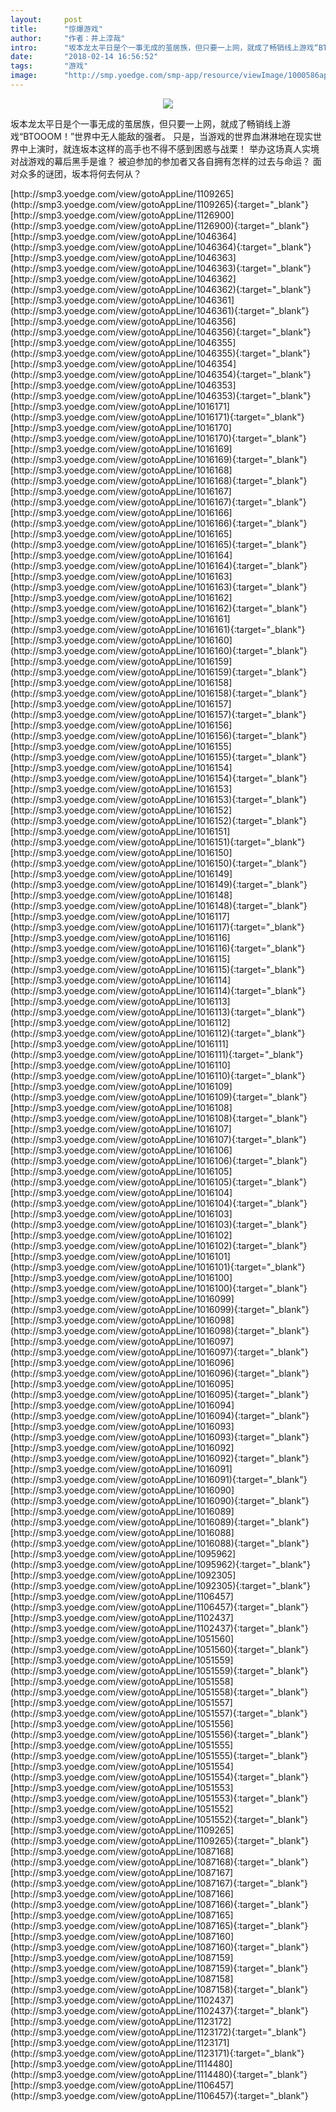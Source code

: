 ```yaml
---
layout:     post
title:      "惊爆游戏"
author:     "作者：井上淳哉"
intro:      "坂本龙太平日是个一事无成的茧居族，但只要一上网，就成了畅销线上游戏“BTOOOM！”世界中无人能敌的强者。 只是，当游戏的世界血淋淋地在现实世界中上演时，就连坂本这样的高手也不得不感到困惑与战栗！ 举办这场真人实境对战游戏的幕后黑手是谁？ 被迫参加的参加者又各自拥有怎样的过去与命运？ 面对众多的谜团，坂本将何去何从？"
date:       "2018-02-14 16:56:52"
tags:       "游戏"
image:      "http://smp.yoedge.com/smp-app/resource/viewImage/1000586appline.png"
---
```

<div style="text-align: center">
<p><img src="http://smp.yoedge.com/smp-app/resource/viewImage/1000586appline.png"/></p>
</div>
<p class="post-meta">
<span>坂本龙太平日是个一事无成的茧居族，但只要一上网，就成了畅销线上游戏“BTOOOM！”世界中无人能敌的强者。 只是，当游戏的世界血淋淋地在现实世界中上演时，就连坂本这样的高手也不得不感到困惑与战栗！ 举办这场真人实境对战游戏的幕后黑手是谁？ 被迫参加的参加者又各自拥有怎样的过去与命运？ 面对众多的谜团，坂本将何去何从？</span>
</p>
[http://smp3.yoedge.com/view/gotoAppLine/1109265](http://smp3.yoedge.com/view/gotoAppLine/1109265){:target="_blank"}
[http://smp3.yoedge.com/view/gotoAppLine/1126900](http://smp3.yoedge.com/view/gotoAppLine/1126900){:target="_blank"}
[http://smp3.yoedge.com/view/gotoAppLine/1046364](http://smp3.yoedge.com/view/gotoAppLine/1046364){:target="_blank"}
[http://smp3.yoedge.com/view/gotoAppLine/1046363](http://smp3.yoedge.com/view/gotoAppLine/1046363){:target="_blank"}
[http://smp3.yoedge.com/view/gotoAppLine/1046362](http://smp3.yoedge.com/view/gotoAppLine/1046362){:target="_blank"}
[http://smp3.yoedge.com/view/gotoAppLine/1046361](http://smp3.yoedge.com/view/gotoAppLine/1046361){:target="_blank"}
[http://smp3.yoedge.com/view/gotoAppLine/1046356](http://smp3.yoedge.com/view/gotoAppLine/1046356){:target="_blank"}
[http://smp3.yoedge.com/view/gotoAppLine/1046355](http://smp3.yoedge.com/view/gotoAppLine/1046355){:target="_blank"}
[http://smp3.yoedge.com/view/gotoAppLine/1046354](http://smp3.yoedge.com/view/gotoAppLine/1046354){:target="_blank"}
[http://smp3.yoedge.com/view/gotoAppLine/1046353](http://smp3.yoedge.com/view/gotoAppLine/1046353){:target="_blank"}
[http://smp3.yoedge.com/view/gotoAppLine/1016171](http://smp3.yoedge.com/view/gotoAppLine/1016171){:target="_blank"}
[http://smp3.yoedge.com/view/gotoAppLine/1016170](http://smp3.yoedge.com/view/gotoAppLine/1016170){:target="_blank"}
[http://smp3.yoedge.com/view/gotoAppLine/1016169](http://smp3.yoedge.com/view/gotoAppLine/1016169){:target="_blank"}
[http://smp3.yoedge.com/view/gotoAppLine/1016168](http://smp3.yoedge.com/view/gotoAppLine/1016168){:target="_blank"}
[http://smp3.yoedge.com/view/gotoAppLine/1016167](http://smp3.yoedge.com/view/gotoAppLine/1016167){:target="_blank"}
[http://smp3.yoedge.com/view/gotoAppLine/1016166](http://smp3.yoedge.com/view/gotoAppLine/1016166){:target="_blank"}
[http://smp3.yoedge.com/view/gotoAppLine/1016165](http://smp3.yoedge.com/view/gotoAppLine/1016165){:target="_blank"}
[http://smp3.yoedge.com/view/gotoAppLine/1016164](http://smp3.yoedge.com/view/gotoAppLine/1016164){:target="_blank"}
[http://smp3.yoedge.com/view/gotoAppLine/1016163](http://smp3.yoedge.com/view/gotoAppLine/1016163){:target="_blank"}
[http://smp3.yoedge.com/view/gotoAppLine/1016162](http://smp3.yoedge.com/view/gotoAppLine/1016162){:target="_blank"}
[http://smp3.yoedge.com/view/gotoAppLine/1016161](http://smp3.yoedge.com/view/gotoAppLine/1016161){:target="_blank"}
[http://smp3.yoedge.com/view/gotoAppLine/1016160](http://smp3.yoedge.com/view/gotoAppLine/1016160){:target="_blank"}
[http://smp3.yoedge.com/view/gotoAppLine/1016159](http://smp3.yoedge.com/view/gotoAppLine/1016159){:target="_blank"}
[http://smp3.yoedge.com/view/gotoAppLine/1016158](http://smp3.yoedge.com/view/gotoAppLine/1016158){:target="_blank"}
[http://smp3.yoedge.com/view/gotoAppLine/1016157](http://smp3.yoedge.com/view/gotoAppLine/1016157){:target="_blank"}
[http://smp3.yoedge.com/view/gotoAppLine/1016156](http://smp3.yoedge.com/view/gotoAppLine/1016156){:target="_blank"}
[http://smp3.yoedge.com/view/gotoAppLine/1016155](http://smp3.yoedge.com/view/gotoAppLine/1016155){:target="_blank"}
[http://smp3.yoedge.com/view/gotoAppLine/1016154](http://smp3.yoedge.com/view/gotoAppLine/1016154){:target="_blank"}
[http://smp3.yoedge.com/view/gotoAppLine/1016153](http://smp3.yoedge.com/view/gotoAppLine/1016153){:target="_blank"}
[http://smp3.yoedge.com/view/gotoAppLine/1016152](http://smp3.yoedge.com/view/gotoAppLine/1016152){:target="_blank"}
[http://smp3.yoedge.com/view/gotoAppLine/1016151](http://smp3.yoedge.com/view/gotoAppLine/1016151){:target="_blank"}
[http://smp3.yoedge.com/view/gotoAppLine/1016150](http://smp3.yoedge.com/view/gotoAppLine/1016150){:target="_blank"}
[http://smp3.yoedge.com/view/gotoAppLine/1016149](http://smp3.yoedge.com/view/gotoAppLine/1016149){:target="_blank"}
[http://smp3.yoedge.com/view/gotoAppLine/1016148](http://smp3.yoedge.com/view/gotoAppLine/1016148){:target="_blank"}
[http://smp3.yoedge.com/view/gotoAppLine/1016117](http://smp3.yoedge.com/view/gotoAppLine/1016117){:target="_blank"}
[http://smp3.yoedge.com/view/gotoAppLine/1016116](http://smp3.yoedge.com/view/gotoAppLine/1016116){:target="_blank"}
[http://smp3.yoedge.com/view/gotoAppLine/1016115](http://smp3.yoedge.com/view/gotoAppLine/1016115){:target="_blank"}
[http://smp3.yoedge.com/view/gotoAppLine/1016114](http://smp3.yoedge.com/view/gotoAppLine/1016114){:target="_blank"}
[http://smp3.yoedge.com/view/gotoAppLine/1016113](http://smp3.yoedge.com/view/gotoAppLine/1016113){:target="_blank"}
[http://smp3.yoedge.com/view/gotoAppLine/1016112](http://smp3.yoedge.com/view/gotoAppLine/1016112){:target="_blank"}
[http://smp3.yoedge.com/view/gotoAppLine/1016111](http://smp3.yoedge.com/view/gotoAppLine/1016111){:target="_blank"}
[http://smp3.yoedge.com/view/gotoAppLine/1016110](http://smp3.yoedge.com/view/gotoAppLine/1016110){:target="_blank"}
[http://smp3.yoedge.com/view/gotoAppLine/1016109](http://smp3.yoedge.com/view/gotoAppLine/1016109){:target="_blank"}
[http://smp3.yoedge.com/view/gotoAppLine/1016108](http://smp3.yoedge.com/view/gotoAppLine/1016108){:target="_blank"}
[http://smp3.yoedge.com/view/gotoAppLine/1016107](http://smp3.yoedge.com/view/gotoAppLine/1016107){:target="_blank"}
[http://smp3.yoedge.com/view/gotoAppLine/1016106](http://smp3.yoedge.com/view/gotoAppLine/1016106){:target="_blank"}
[http://smp3.yoedge.com/view/gotoAppLine/1016105](http://smp3.yoedge.com/view/gotoAppLine/1016105){:target="_blank"}
[http://smp3.yoedge.com/view/gotoAppLine/1016104](http://smp3.yoedge.com/view/gotoAppLine/1016104){:target="_blank"}
[http://smp3.yoedge.com/view/gotoAppLine/1016103](http://smp3.yoedge.com/view/gotoAppLine/1016103){:target="_blank"}
[http://smp3.yoedge.com/view/gotoAppLine/1016102](http://smp3.yoedge.com/view/gotoAppLine/1016102){:target="_blank"}
[http://smp3.yoedge.com/view/gotoAppLine/1016101](http://smp3.yoedge.com/view/gotoAppLine/1016101){:target="_blank"}
[http://smp3.yoedge.com/view/gotoAppLine/1016100](http://smp3.yoedge.com/view/gotoAppLine/1016100){:target="_blank"}
[http://smp3.yoedge.com/view/gotoAppLine/1016099](http://smp3.yoedge.com/view/gotoAppLine/1016099){:target="_blank"}
[http://smp3.yoedge.com/view/gotoAppLine/1016098](http://smp3.yoedge.com/view/gotoAppLine/1016098){:target="_blank"}
[http://smp3.yoedge.com/view/gotoAppLine/1016097](http://smp3.yoedge.com/view/gotoAppLine/1016097){:target="_blank"}
[http://smp3.yoedge.com/view/gotoAppLine/1016096](http://smp3.yoedge.com/view/gotoAppLine/1016096){:target="_blank"}
[http://smp3.yoedge.com/view/gotoAppLine/1016095](http://smp3.yoedge.com/view/gotoAppLine/1016095){:target="_blank"}
[http://smp3.yoedge.com/view/gotoAppLine/1016094](http://smp3.yoedge.com/view/gotoAppLine/1016094){:target="_blank"}
[http://smp3.yoedge.com/view/gotoAppLine/1016093](http://smp3.yoedge.com/view/gotoAppLine/1016093){:target="_blank"}
[http://smp3.yoedge.com/view/gotoAppLine/1016092](http://smp3.yoedge.com/view/gotoAppLine/1016092){:target="_blank"}
[http://smp3.yoedge.com/view/gotoAppLine/1016091](http://smp3.yoedge.com/view/gotoAppLine/1016091){:target="_blank"}
[http://smp3.yoedge.com/view/gotoAppLine/1016090](http://smp3.yoedge.com/view/gotoAppLine/1016090){:target="_blank"}
[http://smp3.yoedge.com/view/gotoAppLine/1016089](http://smp3.yoedge.com/view/gotoAppLine/1016089){:target="_blank"}
[http://smp3.yoedge.com/view/gotoAppLine/1016088](http://smp3.yoedge.com/view/gotoAppLine/1016088){:target="_blank"}
[http://smp3.yoedge.com/view/gotoAppLine/1095962](http://smp3.yoedge.com/view/gotoAppLine/1095962){:target="_blank"}
[http://smp3.yoedge.com/view/gotoAppLine/1092305](http://smp3.yoedge.com/view/gotoAppLine/1092305){:target="_blank"}
[http://smp3.yoedge.com/view/gotoAppLine/1106457](http://smp3.yoedge.com/view/gotoAppLine/1106457){:target="_blank"}
[http://smp3.yoedge.com/view/gotoAppLine/1102437](http://smp3.yoedge.com/view/gotoAppLine/1102437){:target="_blank"}
[http://smp3.yoedge.com/view/gotoAppLine/1051560](http://smp3.yoedge.com/view/gotoAppLine/1051560){:target="_blank"}
[http://smp3.yoedge.com/view/gotoAppLine/1051559](http://smp3.yoedge.com/view/gotoAppLine/1051559){:target="_blank"}
[http://smp3.yoedge.com/view/gotoAppLine/1051558](http://smp3.yoedge.com/view/gotoAppLine/1051558){:target="_blank"}
[http://smp3.yoedge.com/view/gotoAppLine/1051557](http://smp3.yoedge.com/view/gotoAppLine/1051557){:target="_blank"}
[http://smp3.yoedge.com/view/gotoAppLine/1051556](http://smp3.yoedge.com/view/gotoAppLine/1051556){:target="_blank"}
[http://smp3.yoedge.com/view/gotoAppLine/1051555](http://smp3.yoedge.com/view/gotoAppLine/1051555){:target="_blank"}
[http://smp3.yoedge.com/view/gotoAppLine/1051554](http://smp3.yoedge.com/view/gotoAppLine/1051554){:target="_blank"}
[http://smp3.yoedge.com/view/gotoAppLine/1051553](http://smp3.yoedge.com/view/gotoAppLine/1051553){:target="_blank"}
[http://smp3.yoedge.com/view/gotoAppLine/1051552](http://smp3.yoedge.com/view/gotoAppLine/1051552){:target="_blank"}
[http://smp3.yoedge.com/view/gotoAppLine/1109265](http://smp3.yoedge.com/view/gotoAppLine/1109265){:target="_blank"}
[http://smp3.yoedge.com/view/gotoAppLine/1087168](http://smp3.yoedge.com/view/gotoAppLine/1087168){:target="_blank"}
[http://smp3.yoedge.com/view/gotoAppLine/1087167](http://smp3.yoedge.com/view/gotoAppLine/1087167){:target="_blank"}
[http://smp3.yoedge.com/view/gotoAppLine/1087166](http://smp3.yoedge.com/view/gotoAppLine/1087166){:target="_blank"}
[http://smp3.yoedge.com/view/gotoAppLine/1087165](http://smp3.yoedge.com/view/gotoAppLine/1087165){:target="_blank"}
[http://smp3.yoedge.com/view/gotoAppLine/1087160](http://smp3.yoedge.com/view/gotoAppLine/1087160){:target="_blank"}
[http://smp3.yoedge.com/view/gotoAppLine/1087159](http://smp3.yoedge.com/view/gotoAppLine/1087159){:target="_blank"}
[http://smp3.yoedge.com/view/gotoAppLine/1087158](http://smp3.yoedge.com/view/gotoAppLine/1087158){:target="_blank"}
[http://smp3.yoedge.com/view/gotoAppLine/1102437](http://smp3.yoedge.com/view/gotoAppLine/1102437){:target="_blank"}
[http://smp3.yoedge.com/view/gotoAppLine/1123172](http://smp3.yoedge.com/view/gotoAppLine/1123172){:target="_blank"}
[http://smp3.yoedge.com/view/gotoAppLine/1123171](http://smp3.yoedge.com/view/gotoAppLine/1123171){:target="_blank"}
[http://smp3.yoedge.com/view/gotoAppLine/1114480](http://smp3.yoedge.com/view/gotoAppLine/1114480){:target="_blank"}
[http://smp3.yoedge.com/view/gotoAppLine/1106457](http://smp3.yoedge.com/view/gotoAppLine/1106457){:target="_blank"}


